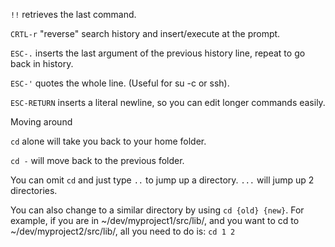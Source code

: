 `!!` retrieves the last command.

`CRTL-r` "reverse" search history and insert/execute at the prompt.

`ESC-.` inserts the last argument of the previous history line, repeat to go back in history.

`ESC-'` quotes the whole line. (Useful for su -c or ssh).

`ESC-RETURN` inserts a literal newline, so you can edit longer commands easily.

Moving around

`cd` alone will take you back to your home folder.

`cd -` will move back to the previous folder.

You can omit `cd` and just type `..` to jump up a directory. `...` will jump up 2 directories.

You can also change to a similar directory by using `cd {old} {new}`. For example, if you are in ~/dev/myproject1/src/lib/, and you want to cd to ~/dev/myproject2/src/lib/, all you need to do is: `cd 1 2`
